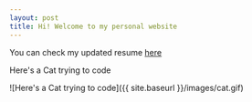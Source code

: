 ```yaml
---
layout: post
title: Hi! Welcome to my personal website
---
```


You can check my updated resume [here](https://www.visualcv.com/salim-mahboubi/) 

Here's a Cat trying to code

![Here's a Cat trying to code]({{ site.baseurl }}/images/cat.gif)
